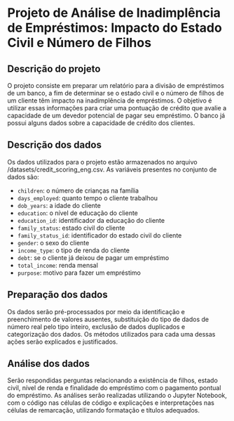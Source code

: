 # Projeto de Análise de Inadimplência de Empréstimos: Impacto do Estado Civil e Número de Filhos

## Descrição do projeto

O projeto consiste em preparar um relatório para a divisão de empréstimos de um banco, a fim de determinar se o estado civil e o número de filhos de um cliente têm impacto na inadimplência de empréstimos. O objetivo é utilizar essas informações para criar uma pontuação de crédito que avalie a capacidade de um devedor potencial de pagar seu empréstimo. O banco já possui alguns dados sobre a capacidade de crédito dos clientes.

## Descrição dos dados

Os dados utilizados para o projeto estão armazenados no arquivo /datasets/credit_scoring_eng.csv. As variáveis presentes no conjunto de dados são:

* `children`: o número de crianças na família
* `days_employed`: quanto tempo o cliente trabalhou
* `dob_years`: a idade do cliente
* `education`: o nível de educação do cliente
* `education_id`: identificador da educação do cliente
* `family_status`: estado civil do cliente
* `family_status_id`: identificador do estado civil do cliente
* `gender`: o sexo do cliente
* `income_type`: o tipo de renda do cliente
* `debt`: se o cliente já deixou de pagar um empréstimo
* `total_income`: renda mensal
* `purpose`: motivo para fazer um empréstimo

## Preparação dos dados

Os dados serão pré-processados por meio da identificação e preenchimento de valores ausentes, substituição do tipo de dados de número real pelo tipo inteiro, exclusão de dados duplicados e categorização dos dados. Os métodos utilizados para cada uma dessas ações serão explicados e justificados.

## Análise dos dados

Serão respondidas perguntas relacionando a existência de filhos, estado civil, nível de renda e finalidade do empréstimo com o pagamento pontual do empréstimo. As análises serão realizadas utilizando o Jupyter Notebook, com o código nas células de código e explicações e interpretações nas células de remarcação, utilizando formatação e títulos adequados.
